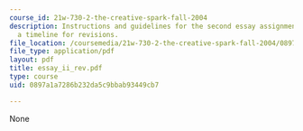 ```yaml
---
course_id: 21w-730-2-the-creative-spark-fall-2004
description: Instructions and guidelines for the second essay assignment, along with
  a timeline for revisions.
file_location: /coursemedia/21w-730-2-the-creative-spark-fall-2004/0897a1a7286b232da5c9bbab93449cb7_essay_ii_rev.pdf
file_type: application/pdf
layout: pdf
title: essay_ii_rev.pdf
type: course
uid: 0897a1a7286b232da5c9bbab93449cb7

---
```

None
